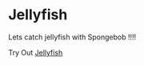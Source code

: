 # Jellyfish

Lets catch jellyfish with Spongebob !!!!

Try Out [Jellyfish](https://taupe-smakager-31c7ac.netlify.app/) 

